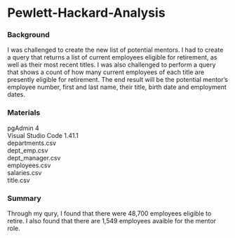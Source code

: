 # Pewlett-Hackard-Analysis
### Background
I was challenged to create the new list of potential mentors. I had to create a query that returns a list of current employees eligible for retirement, as well as their most recent titles. I was also challenged to perform a query that shows a count of how many current employees of each title are presently eligible for retirement. The end result will be the potential mentor’s employee number, first and last name, their title, birth date and employment dates.

### Materials
pgAdmin 4 <br /> 
Visual Studio Code 1.41.1 <br /> 
departments.csv  <br /> 
dept_emp.csv  <br /> 
dept_manager.csv  <br /> 
employees.csv  <br /> 
salaries.csv  <br /> 
title.csv  <br /> 

### Summary
Through my qury, I found that there were 48,700 employees eligible to retire.
I also found that there are 1,549 employees avaible for the mentor role. 

